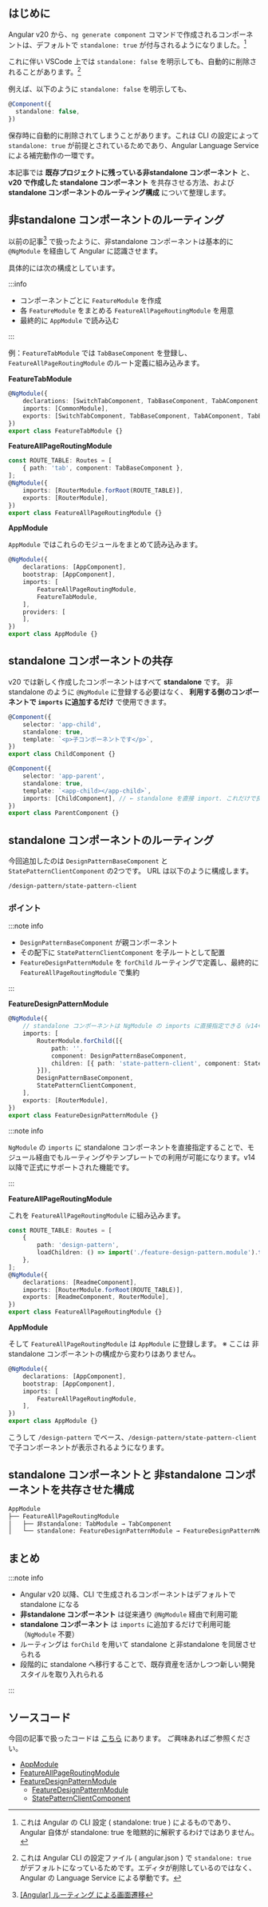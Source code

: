 ## はじめに

Angular v20 から、`ng generate component` コマンドで作成されるコンポーネントは、デフォルトで `standalone: true` が付与されるようになりました。[^1]
[^1]: これは Angular の CLI 設定 ( standalone: true ) によるものであり、Angular 自体が standalone: true を暗黙的に解釈するわけではありません。

これに伴い VSCode 上では `standalone: false` を明示しても、自動的に削除されることがあります。[^2]
[^2]: これは Angular CLI の設定ファイル ( angular.json ) で `standalone: true` がデフォルトになっているためです。エディタが削除しているのではなく、Angular の Language Service による挙動です。

例えば、以下のように `standalone: false` を明示しても、

```ts
@Component({
  standalone: false,
})
```

保存時に自動的に削除されてしまうことがあります。これは CLI の設定によって `standalone: true` が前提とされているためであり、Angular Language Service による補完動作の一環です。

本記事では **既存プロジェクトに残っている非standalone コンポーネント** と、**v20 で作成した standalone コンポーネント** を共存させる方法、および **standalone コンポーネントのルーティング構成** について整理します。

## 非standalone コンポーネントのルーティング

以前の記事[^3] で扱ったように、非standalone コンポーネントは基本的に `@NgModule` を経由して Angular に認識させます。
[^3]: [[Angular] ルーティング による画面遷移](https://qiita.com/ksh-fthr/items/91c85a06998314c95648)

具体的には次の構成としています。

:::info

* コンポーネントごとに `FeatureModule` を作成
* 各 `FeatureModule` をまとめる `FeatureAllPageRoutingModule` を用意
* 最終的に `AppModule` で読み込む

:::

例：`FeatureTabModule` では `TabBaseComponent` を登録し、`FeatureAllPageRoutingModule` のルート定義に組み込みます。

**FeatureTabModule**

```ts
@NgModule({
    declarations: [SwitchTabComponent, TabBaseComponent, TabAComponent, TabBComponent],
    imports: [CommonModule],
    exports: [SwitchTabComponent, TabBaseComponent, TabAComponent, TabBComponent],
})
export class FeatureTabModule {}
```

**FeatureAllPageRoutingModule**

```ts
const ROUTE_TABLE: Routes = [
    { path: 'tab', component: TabBaseComponent },
];
@NgModule({
    imports: [RouterModule.forRoot(ROUTE_TABLE)],
    exports: [RouterModule],
})
export class FeatureAllPageRoutingModule {}
```

**AppModule**

`AppModule` ではこれらのモジュールをまとめて読み込みます。

```ts
@NgModule({
    declarations: [AppComponent],
    bootstrap: [AppComponent],
    imports: [
        FeatureAllPageRoutingModule,
        FeatureTabModule,
    ],
    providers: [
    ],
})
export class AppModule {}
```

## standalone コンポーネントの共存

v20 では新しく作成したコンポーネントはすべて **standalone** です。
非standalone のように `@NgModule` に登録する必要はなく、 **利用する側のコンポーネントで `imports` に追加するだけ** で使用できます。

```ts
@Component({
    selector: 'app-child',
    standalone: true,
    template: `<p>子コンポーネントです</p>`,
})
export class ChildComponent {}
```

```ts
@Component({
    selector: 'app-parent',
    standalone: true,
    template: `<app-child></app-child>`,
    imports: [ChildComponent], // ← standalone を直接 import. これだけで良い
})
export class ParentComponent {}
```

## standalone コンポーネントのルーティング

今回追加したのは `DesignPatternBaseComponent` と `StatePatternClientComponent` の2つです。
URL は以下のように構成します。

```txt
/design-pattern/state-pattern-client
```

### ポイント

:::note info

* `DesignPatternBaseComponent` が親コンポーネント
* その配下に `StatePatternClientComponent` を子ルートとして配置
* `FeatureDesignPatternModule` を `forChild` ルーティングで定義し、最終的に `FeatureAllPageRoutingModule` で集約

:::

**FeatureDesignPatternModule**

```ts
@NgModule({
    // standalone コンポーネントは NgModule の imports に直接指定できる（v14+）
    imports: [
        RouterModule.forChild([{
            path: '',
            component: DesignPatternBaseComponent,
            children: [{ path: 'state-pattern-client', component: StatePatternClientComponent }],
        }]),
        DesignPatternBaseComponent,
        StatePatternClientComponent,
    ],
    exports: [RouterModule],
})
export class FeatureDesignPatternModule {}
```

:::note info

`NgModule` の `imports` に standalone コンポーネントを直接指定することで、モジュール経由でもルーティングやテンプレートでの利用が可能になります。v14 以降で正式にサポートされた機能です。

:::

**FeatureAllPageRoutingModule**

これを `FeatureAllPageRoutingModule` に組み込みます。

```ts
const ROUTE_TABLE: Routes = [
    {
        path: 'design-pattern',
        loadChildren: () => import('./feature-design-pattern.module').then((m) => m.FeatureDesignPatternModule),
    },
];
@NgModule({
    declarations: [ReadmeComponent],
    imports: [RouterModule.forRoot(ROUTE_TABLE)],
    exports: [ReadmeComponent, RouterModule],
})
export class FeatureAllPageRoutingModule {}
```

**AppModule**

そして `FeatureAllPageRoutingModule` は `AppModule` に登録します。
※ ここは 非standalone コンポーネントの構成から変わりはありません。

```ts
@NgModule({
    declarations: [AppComponent],
    bootstrap: [AppComponent],
    imports: [
        FeatureAllPageRoutingModule,
    ],
})
export class AppModule {}
```

こうして `/design-pattern` でベース、`/design-pattern/state-pattern-client` で子コンポーネントが表示されるようになります。

## standalone コンポーネントと 非standalone コンポーネントを共存させた構成

```txt
AppModule
├── FeatureAllPageRoutingModule
│   ├── 非standalone: TabModule → TabComponent
│   └── standalone: FeatureDesignPatternModule → FeatureDesignPatternModule → StatePatternClientComponent
```

## まとめ

:::note info

* Angular v20 以降、CLI で生成されるコンポーネントはデフォルトで standalone になる
* **非standalone コンポーネント** は従来通り `@NgModule` 経由で利用可能
* **standalone コンポーネント** は `imports` に追加するだけで利用可能（`NgModule` 不要）
* ルーティングは `forChild` を用いて standalone と非standalone を同居させられる
* 段階的に standalone へ移行することで、既存資産を活かしつつ新しい開発スタイルを取り入れられる

:::

## ソースコード

今回の記事で扱ったコードは [こちら](https://github.com/ksh-fthr/angular-work) にあります。
ご興味あればご参照ください。

* [AppModule](https://github.com/ksh-fthr/angular-work/blob/develop/src/app/app.module.ts)
* [FeatureAllPageRoutingModule](https://github.com/ksh-fthr/angular-work/blob/develop/src/app/modules/feature-all-page-rounting.module.ts)
* [FeatureDesignPatternModule](https://github.com/ksh-fthr/angular-work/blob/develop/src/app/modules/feature-design-pattern.module.ts)
  * [FeatureDesignPatternModule](https://github.com/ksh-fthr/angular-work/blob/develop/src/app/component/design-pattern/design-pattern-base.component.ts)
  * [StatePatternClientComponent](https://github.com/ksh-fthr/angular-work/blob/develop/src/app/component/design-pattern/state/state-pattern-client.component.ts)
